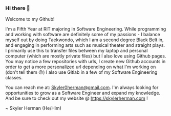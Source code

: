 ### Hi there 👋

<!--
**sah7829/sah7829** is a ✨ _special_ ✨ repository because its `README.md` (this file) appears on your GitHub profile.

Here are some ideas to get you started:

- 🔭 I’m currently working on ...
- 🌱 I’m currently learning ...
- 👯 I’m looking to collaborate on ...
- 🤔 I’m looking for help with ...
- 💬 Ask me about ...
- 📫 How to reach me: ...
- 😄 Pronouns: ...
- ⚡ Fun fact: ...
-->
Welcome to my Github!

I'm a Fifth Year at RIT majoring in Software Engineering. While programming and working with software are definitely some of my passions - I balance myself out by doing Taekwondo, which I am a second degree Black Belt in, and engaging in performing arts such as musical theater and straight plays.
I primarily use this to transfer files between my laptop and personal computer (which are mostly private files) but I also love using Github pages. 
You may notice a few repositories with urls, I create new Github accounts in order to get a more personalized url depending on what I'm working on (don't tell them 😝)
I also use Gitlab in a few of my Software Engineering classes.

You can reach me at: Skyler0herman@gmail.com. I'm always looking for opportunities to grow as a Software Engineer and expand my knowledge. And be sure to check out my website @ https://skylerherman.com !

~ Skyler Herman (He/Him)
